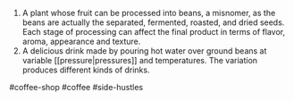 1. A plant whose fruit can be processed into beans, a misnomer, as the beans are actually the separated, fermented, roasted, and dried seeds. Each stage of processing can affect the final product in terms of flavor, aroma, appearance and texture.
2. A delicious drink made by pouring hot water over ground beans at variable [[pressure|pressures]] and temperatures. The variation produces different kinds of drinks.

#coffee-shop #coffee #side-hustles 